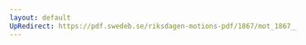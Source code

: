 ```yaml
---
layout: default
UpRedirect: https://pdf.swedeb.se/riksdagen-motions-pdf/1867/mot_1867__ak__00122/mot_1867__ak__00122_002.pdf
---
```

